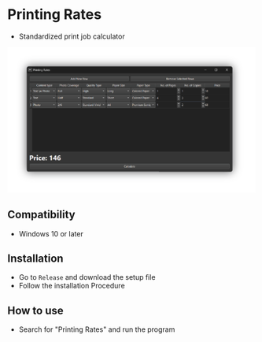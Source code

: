 # Printing Rates

- Standardized print job calculator

<p align="center" width="100%">
<img src="./docs/Printing Rates.png" alt="logo"/>
<!-- ![](/docs/Printing%20Rates.png) -->
</p>

## Compatibility

- Windows 10 or later

## Installation

- Go to `Release` and download the setup file
- Follow the installation Procedure

## How to use

- Search for "Printing Rates" and run the program
